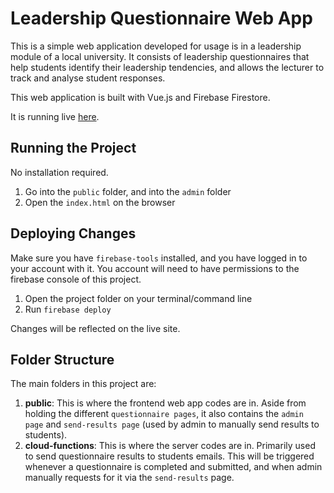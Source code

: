 # Leadership Questionnaire Web App

This is a simple web application developed for usage is in a leadership module of a local university. It consists of leadership questionnaires that help students identify their leadership tendencies, and allows the lecturer to track and analyse student responses.

This web application is built with Vue.js and Firebase Firestore.

It is running live [here](https://isquizapp.firebaseapp.com/admin).

## Running the Project
No installation required.

1. Go into the `public` folder, and into the `admin` folder
2. Open the `index.html` on the browser

## Deploying Changes  

Make sure you have `firebase-tools` installed, and you have logged in to your account with it. You account will need to have permissions to the firebase console of this project.

1. Open the project folder on your terminal/command line
2. Run `firebase deploy`

Changes will be reflected on the live site.

## Folder Structure
The main folders in this project are:
1. **public**: This is where the frontend web app codes are in. Aside from holding the different `questionnaire pages`, it also contains the `admin page` and `send-results page` (used by admin to manually send results to students).
2. **cloud-functions**: This is where the server codes are in. Primarily used to send questionnaire results to students emails. This will be triggered whenever a questionnaire is completed and submitted, and when admin manually requests for it via the `send-results` page.
